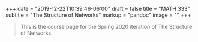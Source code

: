 +++
date = "2019-12-22T10:39:46-06:00"
draft = false
title = "MATH 333"
subtitle = "The Structure of Networks"
markup = "pandoc"
image = ""
+++

> This is the course page for the Spring 2020 iteration of The Structure of Networks.

<!--more-->
